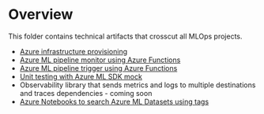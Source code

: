 # Overview

This folder contains technical artifacts that crosscut all MLOps projects.

* [Azure infrastructure provisioning](infrastructure)
* [Azure ML pipeline monitor using Azure Functions](pipleine_monitor)
* [Azure ML pipeline trigger using Azure Functions](pipeline_trigger)
* [Unit testing with Azure ML SDK mock](pytest-fixtures)
* Observability library that sends metrics and logs to multiple destinations and traces dependencies - coming soon
* [Azure Notebooks to search Azure ML Datasets using tags](dataset_search_tool)